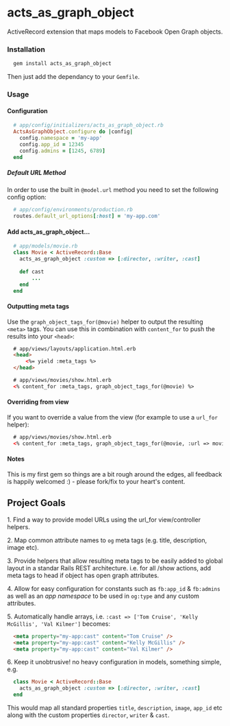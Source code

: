 acts_as_graph_object
====================

ActiveRecord extension that maps models to Facebook Open Graph objects.

### Installation
```bash
  gem install acts_as_graph_object
```
Then just add the dependancy to your `Gemfile`.

### Usage
#### Configuration
```ruby
  # app/config/initializers/acts_as_graph_object.rb
  ActsAsGraphObject.configure do |config|
    config.namespace = 'my-app'
    config.app_id = 12345
    config.admins = [1245, 6789]
  end
```

##### Default URL Method
In order to use the built in `@model.url` method you need to set the following config option:
```ruby
  # app/config/environments/production.rb
  routes.default_url_options[:host] = 'my-app.com'
```

#### Add acts_as_graph_object...
```ruby
  # app/models/movie.rb
  class Movie < ActiveRecord::Base
    acts_as_graph_object :custom => [:director, :writer, :cast]
  
    def cast
    	...
    end
  end
```
#### Outputting meta tags
Use the `graph_object_tags_for(@movie)` helper to output the resulting `<meta>` tags. You can use this in combination with `content_for` to push the results into your `<head>`:
```html
  # app/views/layouts/application.html.erb    
  <head>
      <%= yield :meta_tags %>
  </head>

  # app/views/movies/show.html.erb
  <% content_for :meta_tags, graph_object_tags_for(@movie) %>
```
#### Overriding from view
If you want to override a value from the view (for example to use a `url_for` helper):
```html
  # app/views/movies/show.html.erb
  <% content_for :meta_tags, graph_object_tags_for(@movie, :url => movie_url(@movie)) %>
```

#### Notes
This is my first gem so things are a bit rough around the edges, all feedback is happily welcomed :) - please fork/fix to your heart's content.

## Project Goals
1\. Find a way to provide model URLs using the url_for view/controller helpers.

2\. Map common attribute names to `og` meta tags (e.g. title, description, image etc).

3\. Provide helpers that allow resulting meta tags to be easily added to global layout in a standar Rails REST architecture.
  i.e. for all /show actions, add meta tags to head if object has open graph attributes.

4\. Allow for easy configuration for constants such as `fb:app_id` & `fb:admins` as well as an *app namespace* to be used in `og:type` and any custom attributes.

5\. Automatically handle arrays, i.e. `:cast => ['Tom Cruise', 'Kelly McGillis', 'Val Kilmer']` becomes:
```html
  <meta property="my-app:cast" content="Tom Cruise" />
  <meta property="my-app:cast" content="Kelly McGillis" />
  <meta property="my-app:cast" content="Val Kilmer" />
```

6\. Keep it unobtrusive! no heavy configuration in models, something simple, e.g.
```ruby
  class Movie < ActiveRecord::Base
    acts_as_graph_object :custom => [:director, :writer, :cast]
  end
```
This would map all standard properties `title`, `description`, `image`, `app_id` etc along with the custom properties `director`, `writer` & `cast`.